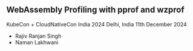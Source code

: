 ## WebAssembly Profiling with pprof and wzprof

KubeCon + CloudNativeCon India 2024 Delhi, India 11th December 2024

- Rajiv Ranjan Singh
- Naman Lakhwani
